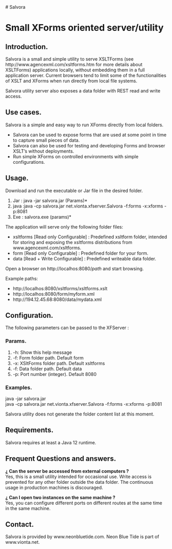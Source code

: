 
<html><body>	
# Salvora
<h1>	  Small XForms oriented server/utility						</h1>

<h2>	  Introduction.									</h2>
<p>	  Salvora is a small and simple utility to serve XSLTForms (see
	  http://www.agencexml.com/xsltforms.htm for more details about XSLTForms)
	  applications locally, without embedding them in a full application server.
	  Current browsers tend to limit some of the functionalities of XSLT and
	  XForms when run directly from local file systems.
</p>
<p>	Salvora utility server also exposes a data folder with REST read and write
	access.										</p>  

<h2> 	Use cases. 	       	    	      	   	       	    	     	   	</h2>
<p>	Salvora is a simple and easy way to run XForms directly from local folders. 
<ul>
<li>	Salvora can be used to expose forms that are used at some point in time
	to capture small pieces of data. 	       	       	  	       	    	</li>
<li>	Salvora can also be used for testing and developing Forms and browser XSLT’s
	without deployments.</li>
<li>    Run simple XForms on controlled environments with simple configurations.	</li></ul>
</p>

<h2>	Usage.       									</h2>
<p>	Download and run the executable or Jar file in the desired folder.              </p>

<ol>
  <li>  Jar : java -jar salvora.jar (Params)*							</li>
  <li>  java :java -cp salvora.jar net.vionta.xfserver.Salvora  -f:forms -x:xforms -p:8081	</li>
  <li>  Exe : salvora.exe (params)*								</li>
</ol>

<p>    The application will serve only the following folder files:				</p>
<ul>
  <li>  xsltforms [Read only  Configurable] : Predefined xsltform folder, intended for storing
        and exposing the xsltforms distributions from www.agencexml.com/xsltforms.             </li>
  <li> form [Read only  Configurable] : Predefined folder for your form.                       </li>
  <li>  data [Read + Write  Configurable] : Predefined writeable data folder.                   </li>
</ul>
<p>     Open a browser on http://localhos:8080/<i>path</i> and start browsing.                       </p>
  
<p>    Example paths: 	       				    	     	       		</p>
<ul>
  <li>	 http://localhos:8080/xsltforms/xsltforms.xslt					</li>
  <li> 	 http://localhos:8080/form/myform.xml						</li>
  <li>	 http://194.12.45.68:8080/data/mydata.xml					</li> 
</ul>

<h2>    Configuration.									</h2>
<p>	The following parameters can be passed to the XFServer : 			</p>

<h3>	  Params.									</h3>
<ol>
  <li>     -h: Show this help message							</li>
  <li>	   -f:<path> Form folder path. Default form 					</li>
  <li>	   -x:<path> XSltForms folder path. Default xsltforms	        		</li>
  <li>	   -f:<path> Data folder path. Default data 					</li>
  <li>	   -p:<number> Port number (integer). Default 8080				</li>
</ol>


<h3>	 Examples.									</h3>
<p>	  java -jar salvora.jar						 
  <br/>	  java -cp salvora.jar net.vionta.xfserver.Salvora  -f:forms -x:xforms -p:8081	</p>


<p>	Salvora utility does not generate the folder content list at this moment.	</p>

<h2>	Requirements.									</h2>
<p>	Salvora requires at least a Java 12 runtime. 					</p>

<h2>	Frequent Questions and answers.							</h2>
<p><b>	¿ Can the server be accessed from external computers ? 				</b>
<br/>   Yes, this is a small utility intended for occasional use. Write access is
	prevented for any other folder outside the data folder. The continuous usage
	in production machines is discouraged.						</p>

<p><b>	¿ Can I open two instances on the same machine ?				</b>
<br/> 	Yes, you can configure different ports on different routes at the same time
      	in the same machine.
</p>

<h2>	Contact.									</h2>
<p>     Salvora is provided by www.neonbluetide.com. Neon Blue Tide is part of
        www.vionta.net.                                                                 </p>
</body>
</html>

